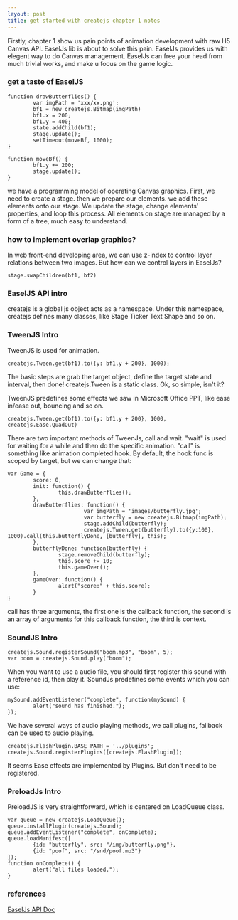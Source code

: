 ```yaml
---
layout: post
title: get started with createjs chapter 1 notes
---
```


Firstly, chapter 1 show us pain points of animation development with raw H5 Canvas API. EaselJs lib is about to 
solve this pain. EaselJs provides us with elegent way to do Canvas management. EaselJs can free your head from much
trivial works, and make u focus on the game logic.

### get a taste of EaselJS
```
function drawButterflies() {
        var imgPath = 'xxx/xx.png';
        bf1 = new createjs.Bitmap(imgPath)
        bf1.x = 200;
        bf1.y = 400;
        state.addChild(bf1);
        stage.update();
        setTimeout(moveBf, 1000);
}

function moveBf() {
        bf1.y += 200;
        stage.update();
}
```
we have a programming model of operating Canvas graphics. First, we need to create a stage.
then we prepare our elements. we add these elements onto our stage. We update the stage, change elements' properties,
and loop this process.
All elements on stage are managed by a form of a tree, much easy to understand.

### how to implement overlap graphics?
In web front-end developing area, we can use z-index to control layer relations between two images. But how can we 
control layers in EaselJs?
```
stage.swapChildren(bf1, bf2)
```

### EaselJS API intro
createjs is a global js object acts as a namespace. Under this namespace, createjs defines many classes, 
like Stage Ticker Text Shape and so on.

### TweenJS Intro
TweenJS is used for animation.
```
createjs.Tween.get(bf1).to({y: bf1.y + 200}, 1000);
```
The basic steps are grab the target object, define the target state and interval, then done!
createjs.Tween is a static class. Ok, so simple, isn't it?

TweenJS predefines some effects we saw in Microsoft Office PPT, like ease in/ease out, bouncing and so on.
```
createjs.Tween.get(bf1).to({y: bf1.y + 200}, 1000, createjs.Ease.QuadOut)
```
There are two important methods of TweenJs, call and wait. "wait" is used for waiting for a while and then do the 
specific animation. "call" is something like animation completed hook.
By default, the hook func is scoped by target, but we can change that:

```
var Game = {
        score: 0,
        init: function() {
                this.drawButterflies();
        },
        drawButterflies: function() {
                        var imgPath = 'images/butterfly.jpg';
                        var butterfly = new createjs.Bitmap(imgPath);
                        stage.addChild(butterfly);
                        createjs.Tween.get(butterfly).to({y:100}, 1000).call(this.butterflyDone, [butterfly], this);
        },
        butterflyDone: function(butterfly) {
                stage.removeChild(butterfly);
                this.score += 10;
                this.gameOver();
        },
        gameOver: function() {
                alert("score:" + this.score);
        }
}
```
call has three arguments, the first one is the callback function, the second is an array of arguments for this callback function, the third is context.

### SoundJS Intro
```
createjs.Sound.registerSound("boom.mp3", "boom", 5);
var boom = createjs.Sound.play("boom");
```
When you want to use a audio file, you should first register this sound with a reference id, then play it. 
SoundJs predefines some events which you can use:
```
mySound.addEventListener("complete", function(mySound) {
        alert("sound has finished.");
});
```
We have several ways of audio playing methods, we call
plugins, fallback can be used to audio playing.

```
createjs.FlashPlugin.BASE_PATH = '../plugins';
createjs.Sound.registerPlugins([createjs.FlashPlugin]);
```
It seems Ease effects are implemented by Plugins. But don't need to be registered.

### PreloadJs Intro
PreloadJS is very straightforward, which is centered on LoadQueue class.
```
var queue = new createjs.LoadQueue();
queue.installPlugin(createjs.Sound);
queue.addEventListener("complete", onComplete);
queue.loadManifest([
        {id: "butterfly", src: "/img/butterfly.png"},
        {id: "poof", src: "/snd/poof.mp3"}
]);
function onComplete() {
        alert("all files loaded.");
}
```


### references
[EaselJs API Doc](http://createjs.cc/easeljs/docs/modules/EaselJS.html)

